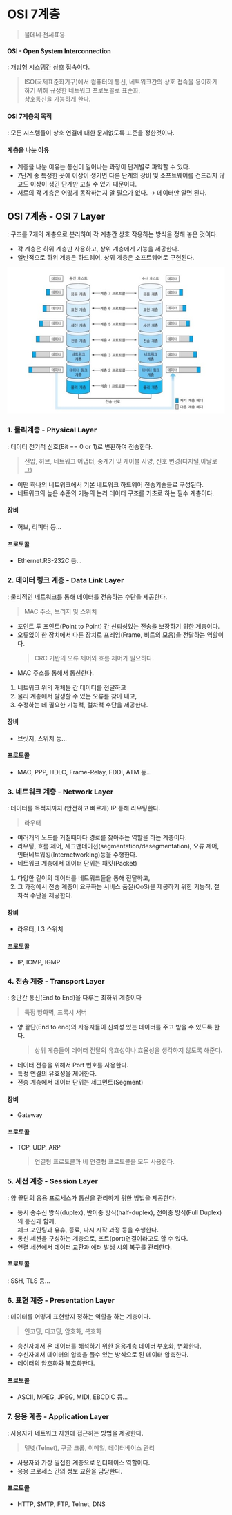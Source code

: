 # OSI 7계층
> ~~물데네 전세표응~~
#### OSI - Open System Interconnection
: 개방형 시스템간 상호 접속이다.  
> ISO(국제표준화기구)에서 컴퓨터의 통신, 네트워크간의 상호 접속을 용이하게 하기 위해 규정한 네트워크 프로토콜로 표준화,  
> 상호통신을 가능하게 한다.

#### OSI 7계층의 목적
: 모든 시스템들이 상호 연결에 대한 문제없도록 표준을 정한것이다.

#### 계층을 나눈 이유
- 계층을 나눈 이유는 통신이 일어나는 과정이 단계별로 파악할 수 있다.
- 7단계 중 특정한 곳에 이상이 생기면 다른 단계의 장비 및 소프트웨어를 건드리지 않고도 이상이 생긴 단계만 고칠 수 있기 때문이다.
- 서로의 각 계층은 어떻게 동작하는지 알 필요가 없다. &rarr; 데이터만 알면 된다.

## OSI 7계층 - OSI 7 Layer
: 구조를 7개의 계층으로 분리하여 각 계층간 상호 작용하는 방식을 정해 놓은 것이다.
- 각 계층은 하위 계층만 사용하고, 상위 계층에게 기능을 제공한다.
- 일반적으로 하위 계층은 하드웨어, 상위 계층은 소프트웨어로 구현된다.

<img src="img/OSI_7_계층.jpg">

### 1. 물리계층 - Physical Layer
: 데이터 전기적 신호(Bit == 0 or 1)로 변환하여 전송한다.
> 전압, 허브, 네트워크 어댑터, 중계기 및 케이블 사양, 신호 변경(디지털,아날로그)
- 어떤 하나의 네트워크에서 기본 네트워크 하드웨어 전송기술들로 구성된다.
- 네트워크의 높은 수준의 기능의 논리 데이터 구조를 기초로 하는 필수 계층이다.
#### 장비 
- 허브, 리피터 등...
#### 프로토콜
- Ethernet.RS-232C 등...

### 2. 데이터 링크 계층 - Data Link Layer
: 물리적인 네트워크를 통해 데이터를 전송하는 수단을 제공한다.
> MAC 주소, 브리지 및 스위치
- 포인트 투 포인트(Point to Point) 간 신뢰성있는 전송을 보장하기 위한 계층이다.
- 오류없이 한 장치에서 다른 장치로 프레임(Frame, 비트의 모음)을 전달하는 역할이다.
  > CRC 기반의 오류 제어와 흐름 제어가 필요하다.
- MAC 주소를 통해서 통신한다.
1. 네트워크 위의 개체들 간 데이터를 전달하고
2. 물리 계층에서 발생할 수 있는 오류를 찾아 내고,
3. 수정하는 데 필요한 기능적, 절차적 수단을 제공한다.

#### 장비
- 브릿지, 스위치 등...
#### 프로토콜
- MAC, PPP, HDLC, Frame-Relay, FDDI, ATM 등...

### 3. 네트워크 계층 - Network Layer
: 데이터를 목적지까지 (안전하고 빠르게) IP 통해 라우팅한다.
> 라우터
- 여러개의 노드를 거칠때마다 경로를 찾아주는 역할을 하는 계층이다.
- 라우팅, 흐름 제어, 세그맨테이션(segmentation/desegmentation), 오류 제어, 인터네트워킹(Internetworking)등을 수행한다.
- 네트워크 계층에서 데이터 단위는 패킷(Packet)

1. 다양한 길이의 데이터를 네트워크들을 통해 전달하고,
2. 그 과정에서 전송 계층이 요구하는 서비스 품질(QoS)을 제공하기 위한 기능적, 절차적 수단을 제공한다.

#### 장비
- 라우터, L3 스위치
#### 프로토콜
- IP, ICMP, IGMP

### 4. 전송 계층 - Transport Layer
: 종단간 통신(End to End)을 다루는 최하위 계층이다
> 특정 방화벽, 프록시 서버
- 양 끝단(End to end)의 사용자들이 신뢰성 있는 데이터를 주고 받을 수 있도록 한다.
   > 상위 계층들이 데이터 전달의 유효성이나 효율성을 생각하지 않도록 해준다.
- 데이터 전송을 위해서 Port 번호를 사용한다.
- 특정 연결의 유효성을 제어한다.
- 전송 계층에서 데이터 단위는 세그먼트(Segment)
#### 장비
- Gateway
#### 프로토콜
- TCP, UDP, ARP
   > 연결형 프로토콜과 비 연결형 프로토콜을 모두 사용한다.

### 5. 세션 계층 - Session Layer
: 양 끝단의 응용 프로세스가 통신을 관리하기 위한 방법을 제공한다.
- 동시 송수신 방식(duplex), 반이중 방식(half-duplex), 전이중 방식(Full Duplex)의 통신과 함께,  
  체크 포인팅과 유휴, 종료, 다시 시작 과정 등을 수행한다.
- 통신 세션을 구성하는 계층으로, 포트(port)연결이라고도 할 수 있다.
- 연결 세션에서 데이터 교환과 에러 발생 시의 복구를 관리한다.

#### 프로토콜
: SSH, TLS 등...

### 6. 표현 계층 - Presentation Layer
: 데이터를 어떻게 표현할지 정하는 역할을 하는 계층이다.
> 인코딩, 디코딩, 암호화, 복호화
- 송신자에서 온 데이터를 해석하기 위한 응용계층 데이터 부호화, 변화한다.
- 수신자에서 데이터의 압축을 풀수 있는 방식으로 된 데이터 압축한다.
- 데이터의 암호화와 복호화한다.
#### 프로토콜
- ASCII, MPEG, JPEG, MIDI, EBCDIC 등...

### 7. 응용 계층 - Application Layer
: 사용자가 네트워크 자원에 접근하는 방법을 제공한다.
> 텔넷(Telnet), 구글 크롬, 이메일, 데이터베이스 관리
- 사용자와 가장 밀접한 계층으로 인터페이스 역할이다.
- 응용 프로세스 간의 정보 교환을 담당한다.

#### 프로토콜
- HTTP, SMTP, FTP, Telnet, DNS